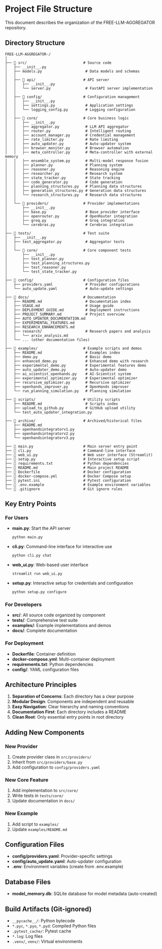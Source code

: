 # Project File Structure

This document describes the organization of the FREE-LLM-AGGREGATOR repository.

## Directory Structure

```
FREE-LLM-AGGREGATOR-/
│
├── 📁 src/                          # Source code
│   ├── __init__.py
│   ├── models.py                    # Data models and schemas
│   │
│   ├── 📁 api/                      # API server
│   │   ├── __init__.py
│   │   └── server.py                # FastAPI server implementation
│   │
│   ├── 📁 config/                   # Configuration management
│   │   ├── __init__.py
│   │   ├── settings.py              # Application settings
│   │   └── logging_config.py        # Logging configuration
│   │
│   ├── 📁 core/                     # Core business logic
│   │   ├── __init__.py
│   │   ├── aggregator.py            # LLM API aggregator
│   │   ├── router.py                # Intelligent routing
│   │   ├── account_manager.py       # Credential management
│   │   ├── rate_limiter.py          # Rate limiting
│   │   ├── auto_updater.py          # Auto-updater system
│   │   ├── browser_monitor.py       # Browser automation
│   │   ├── meta_controller.py       # Meta-controller with external memory
│   │   ├── ensemble_system.py       # Multi-model response fusion
│   │   ├── planner.py               # Planning system
│   │   ├── reasoner.py              # Reasoning engine
│   │   ├── researcher.py            # Research system
│   │   ├── state_tracker.py         # State tracking
│   │   ├── code_generator.py        # Code generation
│   │   ├── planning_structures.py   # Planning data structures
│   │   ├── generation_structures.py # Generation data structures
│   │   └── research_structures.py   # Research data structures
│   │
│   └── 📁 providers/                # Provider implementations
│       ├── __init__.py
│       ├── base.py                  # Base provider interface
│       ├── openrouter.py            # OpenRouter integration
│       ├── groq.py                  # Groq integration
│       └── cerebras.py              # Cerebras integration
│
├── 📁 tests/                        # Test suite
│   ├── __init__.py
│   ├── test_aggregator.py           # Aggregator tests
│   │
│   └── 📁 core/                     # Core component tests
│       ├── __init__.py
│       ├── test_planner.py
│       ├── test_planning_structures.py
│       ├── test_reasoner.py
│       └── test_state_tracker.py
│
├── 📁 config/                       # Configuration files
│   ├── providers.yaml               # Provider configurations
│   └── auto_update.yaml             # Auto-update settings
│
├── 📁 docs/                         # Documentation
│   ├── README.md                    # Documentation index
│   ├── USAGE.md                     # Usage guide
│   ├── DEPLOYMENT_GUIDE.md          # Deployment instructions
│   ├── PROJECT_SUMMARY.md           # Project overview
│   ├── AUTO_UPDATER_DOCUMENTATION.md
│   ├── EXPERIMENTAL_FEATURES.md
│   ├── RESEARCH_ENHANCEMENTS.md
│   ├── research/                    # Research papers and analysis
│   │   └── arxiv_analysis.md
│   └── ... (other documentation files)
│
├── 📁 examples/                     # Example scripts and demos
│   ├── README.md                    # Examples index
│   ├── demo.py                      # Basic demo
│   ├── enhanced_demo.py             # Enhanced demo with research
│   ├── experimental_demo.py         # Experimental features demo
│   ├── auto_updater_demo.py         # Auto-updater demo
│   ├── ai_scientist_openhands.py    # AI-Scientist system
│   ├── experimental_optimizer.py    # Experimental optimizer
│   ├── recursive_optimizer.py       # Recursive optimizer
│   ├── openhands_improver.py        # OpenHands improver
│   └── run_planning_simulation.py   # Planning simulation
│
├── 📁 scripts/                      # Utility scripts
│   ├── README.md                    # Scripts index
│   ├── upload_to_github.py          # GitHub upload utility
│   └── test_auto_updater_integration.py
│
├── 📁 archive/                      # Archived/historical files
│   ├── README.md
│   ├── openhandsintegratorv1.py
│   ├── openhandsintegratorv2.py
│   └── openhandsintegratorv3.py
│
├── 📄 main.py                       # Main server entry point
├── 📄 cli.py                        # Command-line interface
├── 📄 web_ui.py                     # Web user interface (Streamlit)
├── 📄 setup.py                      # Interactive setup script
├── 📄 requirements.txt              # Python dependencies
├── 📄 README.md                     # Main project README
├── 📄 Dockerfile                    # Docker configuration
├── 📄 docker-compose.yml            # Docker Compose setup
├── 📄 pytest.ini                    # Pytest configuration
├── 📄 .env.example                  # Example environment variables
└── 📄 .gitignore                    # Git ignore rules

```

## Key Entry Points

### For Users
- **main.py**: Start the API server
  ```bash
  python main.py
  ```

- **cli.py**: Command-line interface for interactive use
  ```bash
  python cli.py chat
  ```

- **web_ui.py**: Web-based user interface
  ```bash
  streamlit run web_ui.py
  ```

- **setup.py**: Interactive setup for credentials and configuration
  ```bash
  python setup.py configure
  ```

### For Developers
- **src/**: All source code organized by component
- **tests/**: Comprehensive test suite
- **examples/**: Example implementations and demos
- **docs/**: Complete documentation

### For Deployment
- **Dockerfile**: Container definition
- **docker-compose.yml**: Multi-container deployment
- **requirements.txt**: Python dependencies
- **config/**: YAML configuration files

## Architecture Principles

1. **Separation of Concerns**: Each directory has a clear purpose
2. **Modular Design**: Components are independent and reusable
3. **Easy Navigation**: Clear hierarchy and naming conventions
4. **Documentation First**: Each directory includes a README
5. **Clean Root**: Only essential entry points in root directory

## Adding New Components

### New Provider
1. Create provider class in `src/providers/`
2. Inherit from `src/providers/base.py`
3. Add configuration to `config/providers.yaml`

### New Core Feature
1. Add implementation to `src/core/`
2. Write tests in `tests/core/`
3. Update documentation in `docs/`

### New Example
1. Add script to `examples/`
2. Update `examples/README.md`

## Configuration Files

- **config/providers.yaml**: Provider-specific settings
- **config/auto_update.yaml**: Auto-updater configuration
- **.env**: Environment variables (create from .env.example)

## Database Files

- **model_memory.db**: SQLite database for model metadata (auto-created)

## Build Artifacts (Git-ignored)

- `__pycache__/`: Python bytecode
- `*.pyc`, `*.pyo`, `*.pyd`: Compiled Python files
- `.pytest_cache/`: Pytest cache
- `*.log`: Log files
- `.venv/`, `venv/`: Virtual environments
